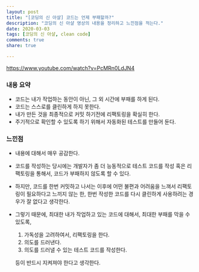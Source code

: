 ```yaml
---
layout: post
title: "[코딩의 신 아샬] 코드는 언제 부패할까?"
description: "코딩의 신 아샬 영상의 내용을 정리하고 느낀점을 적는다."
date: 2020-03-03
tags: [코딩의 신 아샬, clean code]
comments: true
share: true

---
```




https://www.youtube.com/watch?v=PcMRn0LdJN4



### **내용 요약**

-   코드는 내가 작업하는 동안이 아닌, 그 외 시간에 부패를 하게 된다.
-   코드는 스스로를 클린하게 하지 못한다.
-   내가 만든 것을 최종적으로 커밋 하기전에 리팩토링을 확실히 한다.
-   주기적으로 확인할 수 있도록 하기 위해서 자동화된 테스트를 만들어 둔다.



### **느낀점**

-   내용에 대해서 매우 공감한다.

-   코드를 작성하는 당시에는 개발자가 좀 더 능동적으로 테스트 코드를 작성 혹은 리팩토링을 통해서, 코드가 부패하지 않도록 할 수 있다.

-   하지만, 코드를 한번 커밋하고 나서는 이후에 어떤 불편과 어려움을 느껴서 리팩토링이 필요하다고 느끼지 않는 한, 한번 작성한 코드를 다시 클린하게 사용하려는 경우가 잘 없다고 생각한다.

-   그렇기 때문에, 최대한 내가 작업하고 있는 코드에 대해서, 최대한 부패를 막을 수 있도록,

    1.  가독성을 고려하여서, 리팩토링을 한다.
    2.  의도를 드러낸다.
    3.  의도를 드러낼 수 있는 테스트 코드를 작성한다.

    등이 반드시 지켜져야 한다고 생각한다.